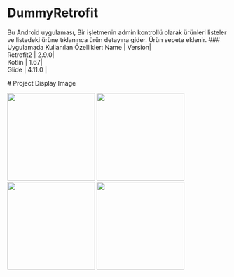# DummyRetrofit
 <p> Bu Android uygulaması, Bir işletmenin admin kontrollü olarak ürünleri listeler ve listedeki ürüne tıklanınca ürün detayına gider. Ürün sepete eklenir.
### Uygulamada Kullanılan Özellikler:
Name | Version|
  <br>Retrofit2 | 2.9.0| </br>
  Kotlin | 1.67|  
  <br>Glide  | 4.11.0 |</br></p> 
# Project Display Image <p> 
  <a href="https://github.com/oykuyildirim/DummyRetrofit/assets/37236494/33624968-2b9b-4673-b042-3910febe1cc9" target="_blank">
    <img src="https://github.com/oykuyildirim/DummyRetrofit/assets/37236494/33624968-2b9b-4673-b042-3910febe1cc9" width="200" style="max-width:100%;"></a>
   <a href="https://github.com/oykuyildirim/DummyRetrofit/assets/37236494/de094fcf-4063-411d-bdf2-e9084c1d6704" target="_blank">
    <img src="https://github.com/oykuyildirim/DummyRetrofit/assets/37236494/de094fcf-4063-411d-bdf2-e9084c1d6704" width="200" style="max-width:100%;"></a>
<a href="https://github.com/oykuyildirim/DummyRetrofit/assets/37236494/5c1e162f-27fa-4e3e-8dd5-000ada971b1d" target="_blank">
    <img src="https://github.com/oykuyildirim/DummyRetrofit/assets/37236494/5c1e162f-27fa-4e3e-8dd5-000ada971b1d" width="200" style="max-width:100%;"></a>  
  <a href="https://github.com/oykuyildirim/DummyRetrofit/assets/37236494/ac8c747a-88f7-4d08-8f16-80bbf900833e" target="_blank">
    <img src="https://github.com/oykuyildirim/DummyRetrofit/assets/37236494/ac8c747a-88f7-4d08-8f16-80bbf900833e" width="200" style="max-width:100%;"></a>  
